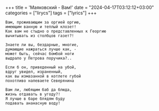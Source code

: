 +++
title = 'Маяковский - Вам!'
date = "2024-04-17T03:12:12+03:00"
categories = ["lirycs"]
tags = ["lyrics"]
+++

<!--more-->

```plaintext
Вам, проживающим за оргией оргию,
имеющим ванную и теплый клозет!
Как вам не стыдно о представленных к Георгию
вычитывать из столбцов газет?!

Знаете ли вы, бездарные, многие,
думающие нажраться лучше как, -
может быть, сейчас бомбой ноги
выдрало у Петрова поручика?..

Если б он, приведенный на убой,
вдруг увидел, израненный,
как вы измазанной в котлете губой
похотливо напеваете Северянина

Вам ли, любящим баб да блюда,
жизнь отдавать в угоду?!
Я лучше в баре блядям буду
подавать ананасную воду!
```